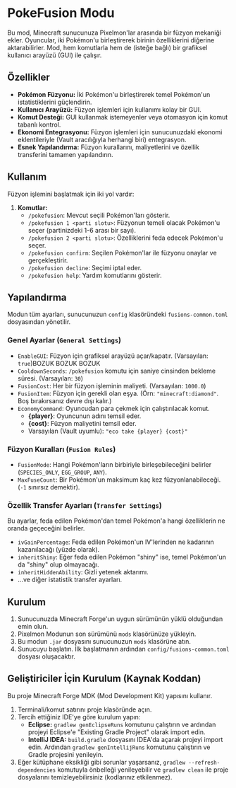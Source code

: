 # PokeFusion Modu

Bu mod, Minecraft sunucunuza Pixelmon'lar arasında bir füzyon mekaniği ekler. Oyuncular, iki Pokémon'u birleştirerek birinin özelliklerini diğerine aktarabilirler. Mod, hem komutlarla hem de (isteğe bağlı) bir grafiksel kullanıcı arayüzü (GUI) ile çalışır.

## Özellikler

*   **Pokémon Füzyonu:** İki Pokémon'u birleştirerek temel Pokémon'un istatistiklerini güçlendirin.
*   **Kullanıcı Arayüzü:** Füzyon işlemleri için kullanımı kolay bir GUI.
*   **Komut Desteği:** GUI kullanmak istemeyenler veya otomasyon için komut tabanlı kontrol.
*   **Ekonomi Entegrasyonu:** Füzyon işlemleri için sunucunuzdaki ekonomi eklentileriyle (Vault aracılığıyla herhangi biri) entegrasyon.
*   **Esnek Yapılandırma:** Füzyon kurallarını, maliyetlerini ve özellik transferini tamamen yapılandırın.

## Kullanım

Füzyon işlemini başlatmak için iki yol vardır:

1.  **Komutlar:**
    *   `/pokefusion`: Mevcut seçili Pokémon'ları gösterir.
    *   `/pokefusion 1 <parti slotu>`: Füzyonun temeli olacak Pokémon'u seçer (partinizdeki 1-6 arası bir sayı).
    *   `/pokefusion 2 <parti slotu>`: Özelliklerini feda edecek Pokémon'u seçer.
    *   `/pokefusion confirm`: Seçilen Pokémon'lar ile füzyonu onaylar ve gerçekleştirir.
    *   `/pokefusion decline`: Seçimi iptal eder.
    *   `/pokefusion help`: Yardım komutlarını gösterir.



## Yapılandırma

Modun tüm ayarları, sunucunuzun `config` klasöründeki `fusions-common.toml` dosyasından yönetilir.

### Genel Ayarlar (`General Settings`)
*   `EnableGUI`: Füzyon için grafiksel arayüzü açar/kapatır. (Varsayılan: `true`)BOZUK BOZUK BOZUK
*   `CooldownSeconds`: `/pokefusion` komutu için saniye cinsinden bekleme süresi. (Varsayılan: `30`)
*   `FusionCost`: Her bir füzyon işleminin maliyeti. (Varsayılan: `1000.0`)
*   `FusionItem`: Füzyon için gerekli olan eşya. (Örn: `"minecraft:diamond"`. Boş bırakırsanız devre dışı kalır.)
*   `EconomyCommand`: Oyuncudan para çekmek için çalıştırılacak komut.
    *   **{player}**: Oyuncunun adını temsil eder.
    *   **{cost}**: Füzyon maliyetini temsil eder.
    *   Varsayılan (Vault uyumlu): `"eco take {player} {cost}"`

### Füzyon Kuralları (`Fusion Rules`)
*   `FusionMode`: Hangi Pokémon'ların birbiriyle birleşebileceğini belirler (`SPECIES_ONLY`, `EGG_GROUP`, `ANY`).
*   `MaxFuseCount`: Bir Pokémon'un maksimum kaç kez füzyonlanabileceği. (`-1` sınırsız demektir).

### Özellik Transfer Ayarları (`Transfer Settings`)
Bu ayarlar, feda edilen Pokémon'dan temel Pokémon'a hangi özelliklerin ne oranda geçeceğini belirler.
*   `ivGainPercentage`: Feda edilen Pokémon'un IV'lerinden ne kadarının kazanılacağı (yüzde olarak).
*   `inheritShiny`: Eğer feda edilen Pokémon "shiny" ise, temel Pokémon'un da "shiny" olup olmayacağı.
*   `inheritHiddenAbility`: Gizli yetenek aktarımı.
*   ...ve diğer istatistik transfer ayarları.

## Kurulum

1.  Sunucunuzda Minecraft Forge'un uygun sürümünün yüklü olduğundan emin olun.
2.  Pixelmon Modunun son sürümünü `mods` klasörünüze yükleyin.
3.  Bu modun `.jar` dosyasını sunucunuzun `mods` klasörüne atın.
4.  Sunucuyu başlatın. İlk başlatmanın ardından `config/fusions-common.toml` dosyası oluşacaktır.

## Geliştiriciler İçin Kurulum (Kaynak Koddan)

Bu proje Minecraft Forge MDK (Mod Development Kit) yapısını kullanır.

1.  Terminali/komut satırını proje klasöründe açın.
2.  Tercih ettiğiniz IDE'ye göre kurulum yapın:
    *   **Eclipse:** `gradlew genEclipseRuns` komutunu çalıştırın ve ardından projeyi Eclipse'e "Existing Gradle Project" olarak import edin.
    *   **IntelliJ IDEA:** `build.gradle` dosyasını IDEA'da açarak projeyi import edin. Ardından `gradlew genIntellijRuns` komutunu çalıştırın ve Gradle projesini yenileyin.
3.  Eğer kütüphane eksikliği gibi sorunlar yaşarsanız, `gradlew --refresh-dependencies` komutuyla önbelleği yenileyebilir ve `gradlew clean` ile proje dosyalarını temizleyebilirsiniz (kodlarınız etkilenmez). 